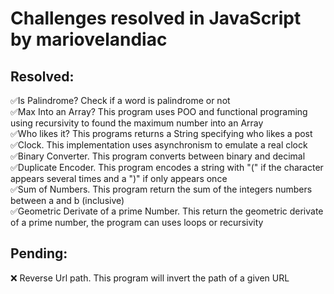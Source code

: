 # Challenges resolved in JavaScript by mariovelandiac

## Resolved:
✅Is Palindrome? Check if a word is palindrome or not\
✅Max Into an Array? This program uses POO and functional programing using recursivity to found the maximum number into an Array\
✅Who likes it? This programs returns a String specifying who likes a post\
✅Clock. This implementation uses asynchronism to emulate a real clock\
✅Binary Converter. This program converts between binary and decimal\
✅Duplicate Encoder. This program encodes a string with "(" if the character appears several times and a ")" if only appears once\
✅Sum of Numbers. This program return the sum of the integers numbers between a and b (inclusive)\
✅Geometric Derivate of a prime Number. This return the geometric derivate of a prime number, the program can uses loops or recursivity

## Pending:
❌ Reverse Url path. This program will invert the path of a given URL
